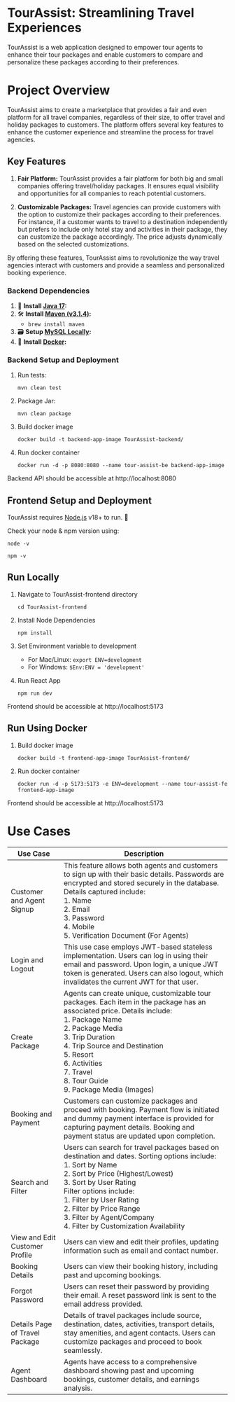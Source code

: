 # TourAssist: Streamlining Travel Experiences

TourAssist is a web application designed to empower tour agents to enhance their tour packages and enable customers to compare and personalize these packages according to their preferences.

# Project Overview

TourAssist aims to create a marketplace that provides a fair and even platform for all travel companies, regardless of their size, to offer travel and holiday packages to customers. The platform offers several key features to enhance the customer experience and streamline the process for travel agencies.

## Key Features

1. **Fair Platform:** TourAssist provides a fair platform for both big and small companies offering travel/holiday packages. It ensures equal visibility and opportunities for all companies to reach potential customers.

2. **Customizable Packages:** Travel agencies can provide customers with the option to customize their packages according to their preferences. For instance, if a customer wants to travel to a destination independently but prefers to include only hotel stay and activities in their package, they can customize the package accordingly. The price adjusts dynamically based on the selected customizations.

By offering these features, TourAssist aims to revolutionize the way travel agencies interact with customers and provide a seamless and personalized booking experience.


### Backend Dependencies

1. 🚀 **Install [Java 17](https://www.oracle.com/java/technologies/javase/jdk17-archive-downloads.html):** 
2. 🛠️ **Install [Maven (v3.1.4)](https://formulae.brew.sh/formula/maven):**
   - `brew install maven`
3. 🗃️ **Setup [MySQL Locally](https://www.mysql.com/downloads/):** 
4. 🐳 **Install [Docker](https://www.docker.com/products/docker-desktop/):**

### Backend Setup and Deployment

1. Run tests:

   `mvn clean test`

2. Package Jar:

   `mvn clean package`

3. Build docker image

   `docker build -t backend-app-image TourAssist-backend/`

4. Run docker container

   `docker run -d -p 8080:8080 --name tour-assist-be backend-app-image`

Backend API should be accessible at http://localhost:8080

## Frontend Setup and Deployment

TourAssist requires [Node.js](https://nodejs.org/) v18+ to run. 🚀

Check your node & npm version using:

`node -v`

`npm -v`

## Run Locally

1. Navigate to TourAssist-frontend directory

   `cd TourAssist-frontend `

2. Install Node Dependencies

   `npm install`

3. Set Environment variable to development

   - For Mac/Linux: `export ENV=development`
   - For Windows: `$Env:ENV = 'development'`

4. Run React App

   `npm run dev`

Frontend should be accessible at http://localhost:5173

## Run Using Docker

1. Build docker image

   `docker build -t frontend-app-image TourAssist-frontend/`

2. Run docker container

   `docker run -d -p 5173:5173 -e ENV=development --name tour-assist-fe frontend-app-image`

Frontend should be accessible at http://localhost:5173

# Use Cases

| Use Case | Description |
|----------|-------------|
| Customer and Agent Signup | This feature allows both agents and customers to sign up with their basic details. Passwords are encrypted and stored securely in the database. Details captured include: <br> 1. Name <br> 2. Email <br> 3. Password <br> 4. Mobile <br> 5. Verification Document (For Agents) |
| Login and Logout | This use case employs JWT-based stateless implementation. Users can log in using their email and password. Upon login, a unique JWT token is generated. Users can also logout, which invalidates the current JWT for that user. |
| Create Package | Agents can create unique, customizable tour packages. Each item in the package has an associated price. Details include: <br> 1. Package Name <br> 2. Package Media <br> 3. Trip Duration <br> 4. Trip Source and Destination <br> 5. Resort <br> 6. Activities <br> 7. Travel <br> 8. Tour Guide <br> 9. Package Media (Images) |
| Booking and Payment | Customers can customize packages and proceed with booking. Payment flow is initiated and dummy payment interface is provided for capturing payment details. Booking and payment status are updated upon completion. |
| Search and Filter | Users can search for travel packages based on destination and dates. Sorting options include: <br> 1. Sort by Name <br> 2. Sort by Price (Highest/Lowest) <br> 3. Sort by User Rating <br> Filter options include: <br> 1. Filter by User Rating <br> 2. Filter by Price Range <br> 3. Filter by Agent/Company <br> 4. Filter by Customization Availability |
| View and Edit Customer Profile | Users can view and edit their profiles, updating information such as email and contact number. |
| Booking Details | Users can view their booking history, including past and upcoming bookings. |
| Forgot Password | Users can reset their password by providing their email. A reset password link is sent to the email address provided. |
| Details Page of Travel Package | Details of travel packages include source, destination, dates, activities, transport details, stay amenities, and agent contacts. Users can customize packages and proceed to book seamlessly. |
| Agent Dashboard | Agents have access to a comprehensive dashboard showing past and upcoming bookings, customer details, and earnings analysis. |
